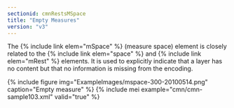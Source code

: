 ```yaml
---
sectionid: cmnRestsMSpace
title: "Empty Measures"
version: "v3"
---
```


The {% include link elem="mSpace" %} (measure space) element is closely related to the {% include link elem="space" %} and {% include link elem="mRest" %} elements. It is used to explicitly indicate that a layer has no content but that no information is missing from the encoding.

{% include figure img="ExampleImages/mspace-300-20100514.png" caption="Empty measure" %}
{% include mei example="cmn/cmn-sample103.xml" valid="true" %}
